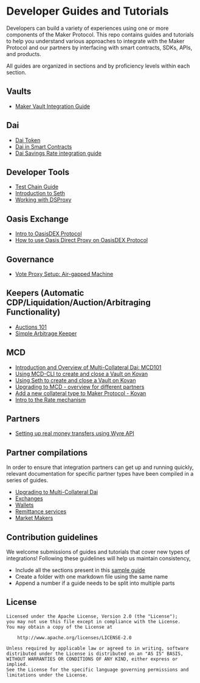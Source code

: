 # Developer Guides and Tutorials

Developers can build a variety of experiences using one or more components of the Maker Protocol. This repo contains guides and tutorials to help you understand various approaches to integrate with the Maker Protocol and our partners by interfacing with smart contracts, SDKs, APIs, and products.

All guides are organized in sections and by proficiency levels within each section.

## Vaults

* [Maker Vault Integration Guide](https://github.com/makerdao/developerguides/blob/master/vault/vault-integration-guide/vault-integration-guide.md)

## Dai

* [Dai Token](https://github.com/makerdao/developerguides/tree/master/dai/dai-token/dai-token.md)
* [Dai in Smart Contracts](https://github.com/makerdao/developerguides/blob/master/dai/dai-in-smart-contracts/dai-in-smart-contracts.md)
* [Dai Savings Rate integration guide](https://github.com/makerdao/developerguides/blob/master/dai/dsr-integration-guide/dsr-integration-guide.md)

## Developer Tools

* [Test Chain Guide](https://github.com/makerdao/developerguides/tree/master/devtools/test-chain-guide/test-chain-guide.md)
* [Introduction to Seth](https://github.com/makerdao/developerguides/blob/master/devtools/seth/seth-guide/seth-guide.md)
* [Working with DSProxy](https://github.com/makerdao/developerguides/tree/master/devtools/working-with-dsproxy/working-with-dsproxy.md)

## Oasis Exchange

* [Intro to OasisDEX Protocol](https://github.com/makerdao/developerguides/blob/master/Oasis/intro-to-oasis/intro-to-oasis.md)
* [How to use Oasis Direct Proxy on OasisDEX Protocol](https://github.com/makerdao/developerguides/blob/master/Oasis/oasis-direct-proxy/oasis-direct-proxy.md)

## Governance

* [Vote Proxy Setup: Air-gapped Machine](https://github.com/makerdao/developerguides/tree/master/governance/vote-proxy-setup-airgapped-machine/vote-proxy-setup-airgapped-machine.md)

## Keepers \(Automatic CDP/Liquidation/Auction/Arbitraging Functionality\)

* [Auctions 101](https://github.com/makerdao/developerguides/tree/master/keepers/auctions/auctions-101.md)
* [Simple Arbitrage Keeper](https://github.com/makerdao/developerguides/tree/master/keepers/simple-arbitrage-keeper/simple-arbitrage-keeper.md)

## MCD

* [Introduction and Overview of Multi-Collateral Dai: MCD101](https://github.com/makerdao/developerguides/tree/master/mcd/mcd-101/mcd-101.md)
* [Using MCD-CLI to create and close a Vault on Kovan](https://github.com/makerdao/developerguides/blob/master/mcd/mcd-cli/mcd-cli-guide/mcd-cli-guide.md)
* [Using Seth to create and close a Vault on Kovan](https://github.com/makerdao/developerguides/blob/master/mcd/mcd-seth/mcd-seth.md)
* [Upgrading to MCD - overview for different partners](https://github.com/makerdao/developerguides/tree/master/mcd/upgrading-to-multi-collateral-dai/upgrading-to-multi-collateral-dai.md)
* [Add a new collateral type to Maker Protocol - Kovan](https://github.com/makerdao/developerguides/tree/master/mcd/add-collateral-type-testnet/add-collateral-type-testnet.md)
* [Intro to the Rate mechanism](https://github.com/makerdao/developerguides/tree/master/mcd/intro-rate-mechanism/intro-rate-mechanism.md)

## Partners

* [Setting up real money transfers using Wyre API](https://github.com/makerdao/developerguides/blob/master/partners/wyre-guide/wyre-guide.md)

## Partner compilations

In order to ensure that integration partners can get up and running quickly, relevant documentation for specific partner types have been compiled in a series of guides.

* [Upgrading to Multi-Collateral Dai](https://github.com/makerdao/developerguides/tree/master/mcd/upgrading-to-multi-collateral-dai/cli-mcd-migration.md)
* [Exchanges](https://github.com/makerdao/developerguides/tree/master/exchanges/README.md)
* [Wallets](https://github.com/makerdao/developerguides/blob/master/wallets/wallets/wallets.md)
* [Remittance services](https://github.com/makerdao/developerguides/blob/master/remittance/remittance.md)
* [Market Makers](https://github.com/makerdao/developerguides/blob/master/market-makers/market-makers.md)

## Contribution guidelines

We welcome submissions of guides and tutorials that cover new types of integrations! Following these guidelines will help us maintain consistency,

* Include all the sections present in this [sample guide](https://github.com/makerdao/developerguides/tree/master/sample/sample-guide-01/sample-guide-01.md)  
* Create a folder with one markdown file using the same name
* Append a number if a guide needs to be split into multiple parts

## License

```text
Licensed under the Apache License, Version 2.0 (the "License");
you may not use this file except in compliance with the License.
You may obtain a copy of the License at

    http://www.apache.org/licenses/LICENSE-2.0

Unless required by applicable law or agreed to in writing, software
distributed under the License is distributed on an "AS IS" BASIS,
WITHOUT WARRANTIES OR CONDITIONS OF ANY KIND, either express or implied.
See the License for the specific language governing permissions and
limitations under the License.
```

